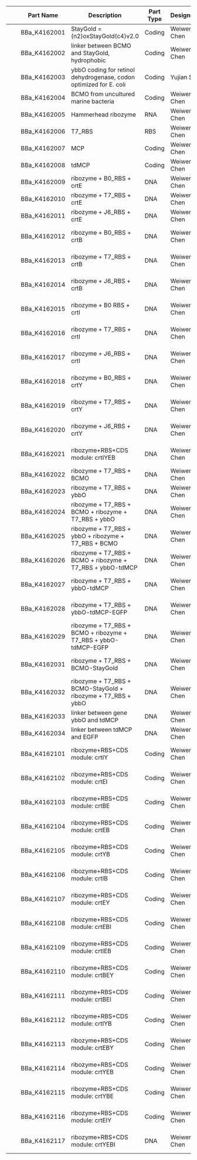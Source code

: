 | | | Part Name | Description | Part Type | Designer(s) | Length |
|----|----|----|----|----|----|----|
| |  | BBa_K4162001 | StayGold = (n2)oxStayGold(c4)v2.0 | Coding | Weiwen Chen | Length: 711 bp | 
| |  | BBa_K4162002 | linker between BCMO and StayGold, hydrophobic | Coding | Weiwen Chen | Length: 54 bp | 
| |  | BBa_K4162003 | ybbO coding for retinol dehydrogenase, codon optimized for E. coli | Coding | Yujian Song | Length:  810 bp | 
| |  | BBa_K4162004 | BCMO from uncultured marine bacteria | Coding | Weiwen Chen | Length:  828 bp | 
| |  | BBa_K4162005 | Hammerhead ribozyme | RNA | Weiwen Chen | Length:  57 bp | 
| |  | BBa_K4162006 | T7_RBS | RBS | Weiwen Chen | Length:  17 bp | 
| |  | BBa_K4162007 | MCP | Coding | Weiwen Chen | Length:  336 bp | 
| |  | BBa_K4162008 | tdMCP | Coding | Weiwen Chen | Length:  690 bp | 
| |  | BBa_K4162009 | ribozyme + B0_RBS + crtE | DNA | Weiwen Chen | Length:  991 bp | 
| |  | BBa_K4162010 | ribozyme + T7_RBS + crtE | DNA | Weiwen Chen | Length:  993 bp | 
| |  | BBa_K4162011 | ribozyme + J6_RBS + crtE | DNA | Weiwen Chen | Length:  981 bp | 
| |  | BBa_K4162012 | ribozyme + B0_RBS + crtB | DNA | Weiwen Chen | Length:  1012 bp | 
| |  | BBa_K4162013 | ribozyme + T7_RBS + crtB | DNA | Weiwen Chen | Length:  1014 bp | 
| |  | BBa_K4162014 | ribozyme + J6_RBS + crtB | DNA | Weiwen Chen | Length:  1002 bp | 
| |  | BBa_K4162015 | ribozyme + B0 RBS + crtI | DNA | Weiwen Chen | Length:  1561 bp | 
| |  | BBa_K4162016 | ribozyme + T7_RBS + crtI | DNA | Weiwen Chen | Length:  1563 bp | 
| |  | BBa_K4162017 | ribozyme + J6_RBS + crtI | DNA | Weiwen Chen | Length:  1551 bp | 
| |  | BBa_K4162018 | ribozyme + B0_RBS + crtY | DNA | Weiwen Chen | Length:  1231 bp | 
| |  | BBa_K4162019 | ribozyme + T7_RBS + crtY | DNA | Weiwen Chen | Length:  1233 bp | 
| |  | BBa_K4162020 | ribozyme + J6_RBS + crtY | DNA | Weiwen Chen | Length:  1221 bp | 
| |  | BBa_K4162021 | ribozyme+RBS+CDS module: crtIYEB | DNA | Weiwen Chen | Length:  4896 bp | 
| |  | BBa_K4162022 | ribozyme + T7_RBS + BCMO | DNA | Weiwen Chen | Length:  909 bp | 
| |  | BBa_K4162023 | ribozyme + T7_RBS + ybbO | DNA | Weiwen Chen | Length:  891 bp | 
| |  | BBa_K4162024 | ribozyme + T7_RBS + BCMO + ribozyme + T7_RBS + ybbO | DNA | Weiwen Chen | Length:  1800 bp | 
| |  | BBa_K4162025 | ribozyme + T7_RBS + ybbO + ribozyme + T7_RBS + BCMO | DNA | Weiwen Chen | Length:  1800 bp | 
| |  | BBa_K4162026 | ribozyme + T7_RBS + BCMO + ribozyme + T7_RBS + ybbO-tdMCP | DNA | Weiwen Chen | Length: 2508 bp | 
| |  | BBa_K4162027 | ribozyme + T7_RBS + ybbO-tdMCP | DNA | Weiwen Chen | Length:  1599 bp | 
| |  | BBa_K4162028 | ribozyme + T7_RBS + ybbO-tdMCP-EGFP | DNA | Weiwen Chen | Length:  2340 bp | 
| |  | BBa_K4162029 | ribozyme + T7_RBS + BCMO + ribozyme + T7_RBS + ybbO-tdMCP-EGFP | DNA | Weiwen Chen | Length:  3249 bp | 
| |  | BBa_K4162031 | ribozyme + T7_RBS + BCMO-StayGold | DNA | Weiwen Chen | Length:  1674 bp | 
| |  | BBa_K4162032 | ribozyme + T7_RBS + BCMO-StayGold + ribozyme + T7_RBS + ybbO | DNA | Weiwen Chen | Length:  2565 bp | 
| |  | BBa_K4162033 | linker between gene ybbO and tdMCP | DNA | Weiwen Chen | Length:  18 bp | 
| |  | BBa_K4162034 | linker between tdMCP and EGFP | DNA | Weiwen Chen | Length:  18 bp | 
| |  | BBa_K4162101 | ribozyme+RBS+CDS module: crtIY | Coding | Weiwen Chen | Length:  2796 bp | 
| |  | BBa_K4162102 | ribozyme+RBS+CDS module: crtEI | Coding | Weiwen Chen | Length:  2556 bp | 
| |  | BBa_K4162103 | ribozyme+RBS+CDS module: crtBE | Coding | Weiwen Chen | Length:  2007 bp | 
| |  | BBa_K4162104 | ribozyme+RBS+CDS module: crtEB | Coding | Weiwen Chen | Length:  2007 bp | 
| |  | BBa_K4162105 | ribozyme+RBS+CDS module: crtYB | Coding | Weiwen Chen | Length:  2247 bp | 
| |  | BBa_K4162106 | ribozyme+RBS+CDS module: crtIB | Coding | Weiwen Chen | Length:  2577 bp | 
| |  | BBa_K4162107 | ribozyme+RBS+CDS module: crtEY | Coding | Weiwen Chen | Length:  2226 bp | 
| |  | BBa_K4162108 | ribozyme+RBS+CDS module: crtEBI | Coding | Weiwen Chen | Length:  3570 bp | 
| |  | BBa_K4162109 | ribozyme+RBS+CDS module: crtIEB | Coding | Weiwen Chen | Length:  3570 bp | 
| |  | BBa_K4162110 | ribozyme+RBS+CDS module: crtBEY | Coding | Weiwen Chen | Length:  3240 bp | 
| |  | BBa_K4162111 | ribozyme+RBS+CDS module: crtBEI | Coding | Weiwen Chen | Length:  3570 bp | 
| |  | BBa_K4162112 | ribozyme+RBS+CDS module: crtIYB | Coding | Weiwen Chen | Length:  3810 bp | 
| |  | BBa_K4162113 | ribozyme+RBS+CDS module: crtEBY | Coding | Weiwen Chen | Length:  3240 bp | 
| |  | BBa_K4162114 | ribozyme+RBS+CDS module: crtYEB | Coding | Weiwen Chen | Length:  3240 bp | 
| |  | BBa_K4162115 | ribozyme+RBS+CDS module: crtYBE | Coding | Weiwen Chen | Length:  3240 bp | 
| |  | BBa_K4162116 | ribozyme+RBS+CDS module: crtEIY | Coding | Weiwen Chen | Length:  3789 bp | 
| |  | BBa_K4162117 | ribozyme+RBS+CDS module: crtYEBI | DNA | Weiwen Chen | Length: 4836 bp | 
